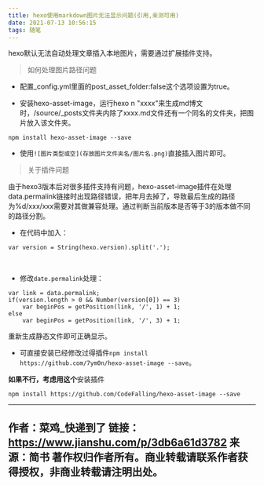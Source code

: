```yaml
---
title: hexo使用markdown图片无法显示问题(引用,亲测可用)
date: 2021-07-13 10:56:15
tags: 随笔
---
```


hexo默认无法自动处理文章插入本地图片，需要通过扩展插件支持。

> 如何处理图片路径问题

* 配置_config.yml里面的post_asset_folder:false这个选项设置为true。

* 安装hexo-asset-image，运行hexo n "xxxx"来生成md博文时，/source/_posts文件夹内除了xxxx.md文件还有一个同名的文件夹，把图片放入该文件夹。

```
npm install hexo-asset-image --save 
```

* 使用`![图片类型或空](存放图片文件夹名/图片名.png)`直接插入图片即可。

> 关于插件问题

由于hexo3版本后对很多插件支持有问题，hexo-asset-image插件在处理data.permalink链接时出现路径错误，把年月去掉了，导致最后生成的路径为%d/xxx/xxx需要对其做兼容处理。通过判断当前版本是否等于3的版本做不同的路径分割。

* 在代码中加入：
```
var version = String(hexo.version).split('.');
```
&emsp;&emsp;

* 修改`date.permalink`处理：
```
var link = data.permalink;  
if(version.length > 0 && Number(version[0]) == 3) 
    var beginPos = getPosition(link, '/', 1) + 1; 
else 
    var beginPos = getPosition(link, '/', 3) + 1;
```
重新生成静态文件即可正确显示。

* 可直接安装已经修改过得插件`npm install https://github.com/7ym0n/hexo-asset-image --save`。

**如果不行，考虑用这个**安装插件

`npm install https://github.com/CodeFalling/hexo-asset-image --save`

-------------------------------
作者：菜鸡_快递到了
链接：https://www.jianshu.com/p/3db6a61d3782
来源：简书
著作权归作者所有。商业转载请联系作者获得授权，非商业转载请注明出处。
--------------------------------